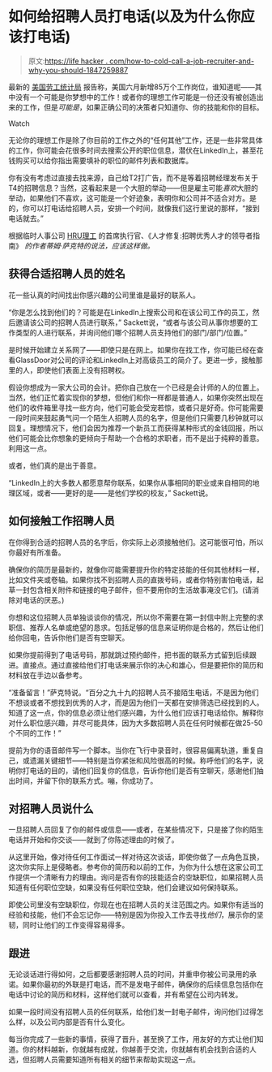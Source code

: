 # 如何给招聘人员打电话(以及为什么你应该打电话)

> 原文:[https://life hacker . com/how-to-cold-call-a-job-recruiter-and-why-you-should-1847259887](https://lifehacker.com/how-to-cold-call-a-job-recruiter-and-why-you-should-1847259887)

最新的 [美国劳工统计局](https://www.washingtonpost.com/business/2021/07/02/june-jobs-unemployment-shortage/) 报告称，美国六月新增85万个工作岗位，谁知道呢——其中没有一个可能是你梦想中的工作！或者你的理想工作可能是一份还没有被创造出来的工作，但是*可能是*，如果正确公司的决策者只知道你、你的技能和你的目标。

Watch

无论你的理想工作是除了你目前的工作之外的“任何其他”工作，还是一些非常具体的工作，你可能会花很多时间去搜索公开的职位信息，潜伏在LinkedIn上，甚至花钱购买可以给你指出需要填补的职位的邮件列表和数据库。

你有没有考虑过直接去找来源，自己给T2打广告，而不是等着招聘经理发布关于T4的招聘信息？当然，这看起来是一个大胆的举动——但是雇主可能*喜欢*大胆的举动，如果他们不喜欢，这可能是一个好迹象，表明你和公司并不适合对方。是的，你可以打电话给招聘人员，安排一个时间，就像我们这行里说的那样，“接到电话就去。”

根据临时人事公司 [HRU理工](https://hrutech.com/) 的首席执行官、《人才修复:招聘优秀人才的领导者指南》 *的作者蒂姆·萨克特的说法，应该这样做。*

## **获得合适招聘人员的姓名**

花一些认真的时间找出你感兴趣的公司里谁是最好的联系人。

“你是怎么找到他们的？可能是在LinkedIn上搜索公司和在该公司工作的员工，然后邀请该公司的招聘人员进行联系，” Sackett说，“或者与该公司从事你想要的工作类型的人进行联系，并询问他们哪个招聘人员支持他们的部门/部门/位置。”

是时候开始建立关系网了——即使只是在网上。如果你在找工作，你可能已经在查看GlassDoor对公司的评论和LinkedIn上对高级员工的简介了。更进一步，接触那里的人，即使他们表面上没有招聘权。

假设你想成为一家大公司的会计。把你自己放在一个已经是会计师的人的位置上。当然，他们正忙着实现你的梦想，但他们和你一样都是普通人，如果你突然出现在他们的收件箱里寻找一些方向，他们可能会受宠若惊，或者只是好奇。你可能需要一段时间来鼓起勇气问一个陌生人招聘人员的名字，但是他们只需要几秒钟就可以回复。理想情况下，他们会因为推荐一个新员工而获得某种形式的金钱回报，所以他们可能会比你想象的更倾向于帮助一个合格的求职者，而不是出于纯粹的善意。利用这一点。

或者，他们真的是出于善意。

“LinkedIn上的大多数人都愿意帮你联系，如果你从事相同的职业或来自相同的地理区域，或者——更好的是——是他们学校的校友，” Sackett说。

## 如何接触工作招聘人员

在你得到合适的招聘人员的名字后，你实际上必须接触他们。这可能很可怕，所以你最好有所准备。

确保你的简历是最新的，就像你可能需要提升你的特定技能的任何其他材料一样，比如文件夹或卷轴。如果你找不到招聘人员的直拨号码，或者你特别害怕电话，起草一封包含相关附件和链接的电子邮件，但不要用你的生活故事淹没它们。(请消除对电话的厌恶。)

你想和这位招聘人员单独谈谈你的情况，所以你不需要在第一封信中附上完整的求职信、推荐人名单或绝望的恳求。包括足够的信息来证明你是合格的，然后让他们给你回电，告诉你他们是否有空聊天。

如果你提前得到了电话号码，那就跳过预约邮件，把书面的联系方式留到后续跟进。直接点。通过直接给他们打电话来展示你的决心和雄心，但是要把你的简历和材料放在手边以备参考。

“准备留言！”萨克特说。“百分之九十九的招聘人员不接陌生电话，不是因为他们不想谈或者不想找到优秀的人才，而是因为他们一天都在安排筛选已经找到的人。知道了这一点，你的信息必须让他们感兴趣，为什么他们应该打电话给你。解释你对什么职位感兴趣，并尽可能具体，因为大多数招聘人员在任何时候都在做25-50个不同的工作！”

提前为你的语音邮件写一个脚本。当你在飞行中录音时，很容易偏离轨道，重复自己，或遗漏关键细节——特别是当你紧张和风险很高的时候。称呼他们的名字，说明你打电话的目的，请他们回复你的信息，告诉你他们是否有空聊天，感谢他们抽出时间，并留下你的联系方式。嘣，你成功了。

## **对招聘人员说什么**

一旦招聘人员回复了你的邮件或信息——或者，在某些情况下，只是接了你的陌生电话并开始和你交谈——就到了你陈述理由的时候了。

从这里开始，像对待任何工作面试一样对待这次谈话，即使你做了一点角色互换，这次你实际上是侵略者。参考你的简历和以前的工作，为你为什么想在这家公司工作提供一个清晰有力的理由。询问是否有你的技能适合的空缺职位，如果招聘人员知道有任何职位空缺，如果没有任何职位空缺，他们会建议如何保持联系。

即使公司里没有空缺职位，你现在也在招聘人员的关注范围之内。如果你有适当的经验和技能，他们不会忘记你——特别是因为你投入工作去寻找*他们*，展示你的坚韧，同时让他们的工作变得容易得多。

## **跟进**

无论谈话进行得如何，之后都要感谢招聘人员的时间，并重申你被公司录用的承诺。如果你最初的外联是打电话，而不是发电子邮件，确保你的后续信息包括你在电话中讨论的简历和材料，这样他们就可以查看，并有希望在公司内转发。

如果一段时间没有招聘人员的任何联系，给他们发一封电子邮件，询问他们过得怎么样，以及公司内部是否有什么变化。

每当你完成了一些新的事情，获得了晋升，甚至换了工作，用友好的方式让他们知道。你的材料越新，你就越有成就，你越善于交流，你就越有机会找到合适的人选，但招聘人员需要知道所有相关的细节来帮助实现这一点。